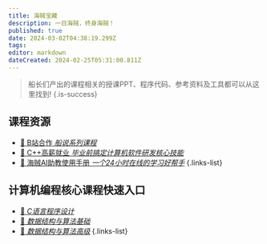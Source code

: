 ```yaml
---
title: 海贼宝藏
description: 一日海贼，终身海贼！
published: true
date: 2024-03-02T04:38:19.299Z
tags: 
editor: markdown
dateCreated: 2024-02-25T05:31:00.811Z
---
```


> 船长们产出的课程相关的授课PPT、程序代码、参考资料及工具都可以从这里找到!
{.is-success}

## 课程资源

- [📡 B站合作 *船说系列课程*](/courses_resource/bili_courses.md)
- [🧙 C++高薪就业 *毕业前搞定计算机软件研发核心技能*](/courses_resource/cpp_high_salary)
- [🤖 海贼AI助教使用手册 *一个24小时在线的学习好帮手*](/courses_resource/dingding_ai_assistant)
{.links-list}

## 计算机编程核心课程快速入口

- [🧮 *C语言程序设计*](https://www.haizeix.com/goods/show/387?targetId=1027&preview=0)
- [🎯 *数据结构与算法基础*](https://www.haizeix.com/goods/show/375?targetId=1015&preview=0)
- [🚡 *数据结构与算法高级*](https://www.haizeix.com/goods/show/377?targetId=1017&preview=0)
{.links-list}

